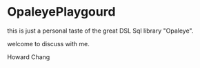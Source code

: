 # OpaleyePlaygourd

this is just a personal taste of the great DSL Sql library "Opaleye".

welcome to discuss with me.

Howard Chang
